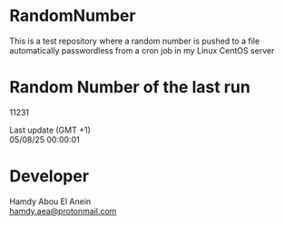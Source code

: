 # RandomNumber    
This is a test repository where a random number is pushed to a file automatically passwordless from a cron job in my Linux CentOS server    
# Random Number of the last run   
11231
      
Last update (GMT +1)    
05/08/25 00:00:01
# Developer    
Hamdy Abou El Anein   
hamdy.aea@protonmail.com

